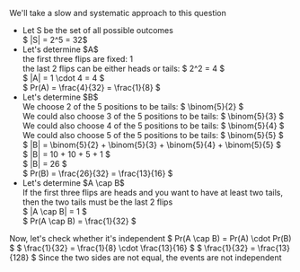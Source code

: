 We'll take a slow and systematic approach to this question

<ul>
<li> Let S be the set of all possible outcomes <br/> 
$ |S| = 2^5 = 32$
	<li> Let's determine $A$ <br/> 
the first three flips are fixed: 1 <br/> 
the last 2 flips can be either heads or tails: $ 2^2 = 4 $ <br/> 
$ |A| = 1 \cdot 4 = 4 $ <br/> 
$ Pr(A) = \frac{4}{32} = \frac{1}{8} $
	<li> Let's determine $B$ <br/> 
We choose 2 of the 5 positions to be tails: $ \binom{5}{2} $ <br/> 
We could also choose 3 of the 5 positions to be tails: $ \binom{5}{3} $ <br/> 
We could also choose 4 of the 5 positions to be tails: $ \binom{5}{4} $ <br/> 
We could also choose 5 of the 5 positions to be tails: $ \binom{5}{5} $ <br/> 
$ |B| = \binom{5}{2} + \binom{5}{3} + \binom{5}{4} + \binom{5}{5} $ <br/> 
$ |B| = 10 + 10 + 5 + 1 $ <br/> 
$ |B| = 26 $ <br/> 
$ Pr(B) = \frac{26}{32} = \frac{13}{16} $
	<li> Let's determine $A \cap B$ <br/> 
If the first three flips are heads and you want to have at least two tails, then the two tails must be the last 2 flips <br/> 
$ |A \cap B| = 1 $ <br/> 
$ Pr(A \cap B) = \frac{1}{32} $
</ul>
Now, let's check whether it's independent 
$ Pr(A \cap B) = Pr(A) \cdot Pr(B) $ 
$ \frac{1}{32} = \frac{1}{8} \cdot \frac{13}{16} $ 
$ \frac{1}{32} = \frac{13}{128} $ 
Since the two sides are not equal, the events are not independent
